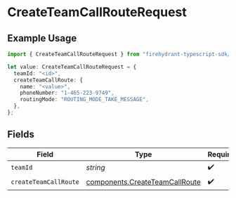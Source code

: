 # CreateTeamCallRouteRequest

## Example Usage

```typescript
import { CreateTeamCallRouteRequest } from "firehydrant-typescript-sdk/models/operations";

let value: CreateTeamCallRouteRequest = {
  teamId: "<id>",
  createTeamCallRoute: {
    name: "<value>",
    phoneNumber: "1-465-223-9749",
    routingMode: "ROUTING_MODE_TAKE_MESSAGE",
  },
};
```

## Fields

| Field                                                                            | Type                                                                             | Required                                                                         | Description                                                                      |
| -------------------------------------------------------------------------------- | -------------------------------------------------------------------------------- | -------------------------------------------------------------------------------- | -------------------------------------------------------------------------------- |
| `teamId`                                                                         | *string*                                                                         | :heavy_check_mark:                                                               | N/A                                                                              |
| `createTeamCallRoute`                                                            | [components.CreateTeamCallRoute](../../models/components/createteamcallroute.md) | :heavy_check_mark:                                                               | N/A                                                                              |